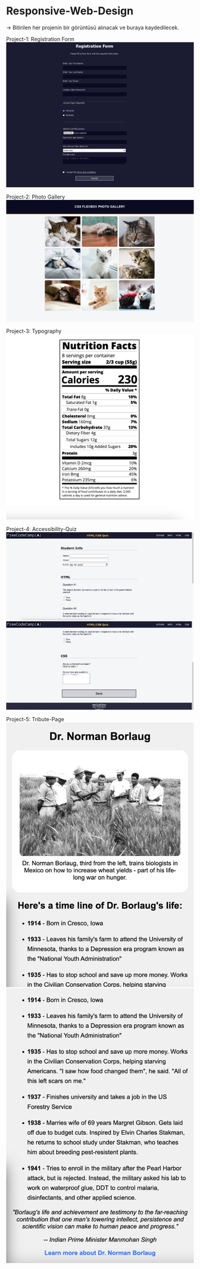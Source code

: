 # Responsive-Web-Design

-> Bitirilen her projenin bir görüntüsü alınacak ve buraya kaydedilecek.

Project-1: Registration Form
<img src="./04-BuildingRegistrationForm/RegistrationForm.png" alt="img">

Project-2: Photo Gallery
<img src="./06-Flexbox-Photo-Gallery/flexbox.png" alt="img">

Project-3: Typography
<img src="./07-Typography-Nutrition/Typography.png" alt="img">

Project-4: Accessibility-Quiz
<img src="./08-Accessibility-Quiz/01.png" alt="img">
<img src="./08-Accessibility-Quiz/02.png" alt="img">

Project-5: Tribute-Page
<img src="./09-Tribute-Page/01.png" alt="img">
<img src="./09-Tribute-Page/02.png" alt="img">
